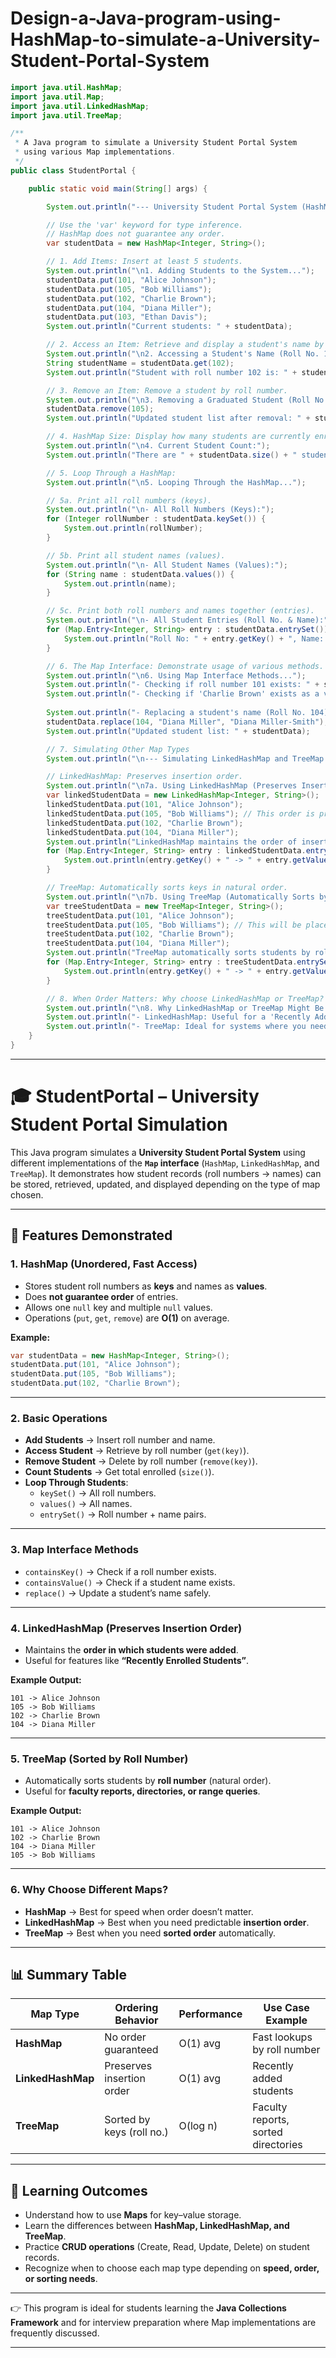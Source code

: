 # Design-a-Java-program-using-HashMap-to-simulate-a-University-Student-Portal-System
```java
import java.util.HashMap;
import java.util.Map;
import java.util.LinkedHashMap;
import java.util.TreeMap;

/**
 * A Java program to simulate a University Student Portal System
 * using various Map implementations.
 */
public class StudentPortal {

    public static void main(String[] args) {

        System.out.println("--- University Student Portal System (HashMap) ---");

        // Use the 'var' keyword for type inference.
        // HashMap does not guarantee any order.
        var studentData = new HashMap<Integer, String>();

        // 1. Add Items: Insert at least 5 students.
        System.out.println("\n1. Adding Students to the System...");
        studentData.put(101, "Alice Johnson");
        studentData.put(105, "Bob Williams");
        studentData.put(102, "Charlie Brown");
        studentData.put(104, "Diana Miller");
        studentData.put(103, "Ethan Davis");
        System.out.println("Current students: " + studentData);

        // 2. Access an Item: Retrieve and display a student's name by roll number.
        System.out.println("\n2. Accessing a Student's Name (Roll No. 102):");
        String studentName = studentData.get(102);
        System.out.println("Student with roll number 102 is: " + studentName);

        // 3. Remove an Item: Remove a student by roll number.
        System.out.println("\n3. Removing a Graduated Student (Roll No. 105)...");
        studentData.remove(105);
        System.out.println("Updated student list after removal: " + studentData);

        // 4. HashMap Size: Display how many students are currently enrolled.
        System.out.println("\n4. Current Student Count:");
        System.out.println("There are " + studentData.size() + " students currently enrolled.");

        // 5. Loop Through a HashMap:
        System.out.println("\n5. Looping Through the HashMap...");

        // 5a. Print all roll numbers (keys).
        System.out.println("\n- All Roll Numbers (Keys):");
        for (Integer rollNumber : studentData.keySet()) {
            System.out.println(rollNumber);
        }

        // 5b. Print all student names (values).
        System.out.println("\n- All Student Names (Values):");
        for (String name : studentData.values()) {
            System.out.println(name);
        }

        // 5c. Print both roll numbers and names together (entries).
        System.out.println("\n- All Student Entries (Roll No. & Name):");
        for (Map.Entry<Integer, String> entry : studentData.entrySet()) {
            System.out.println("Roll No: " + entry.getKey() + ", Name: " + entry.getValue());
        }

        // 6. The Map Interface: Demonstrate usage of various methods.
        System.out.println("\n6. Using Map Interface Methods...");
        System.out.println("- Checking if roll number 101 exists: " + studentData.containsKey(101));
        System.out.println("- Checking if 'Charlie Brown' exists as a value: " + studentData.containsValue("Charlie Brown"));
        
        System.out.println("- Replacing a student's name (Roll No. 104):");
        studentData.replace(104, "Diana Miller", "Diana Miller-Smith");
        System.out.println("Updated student list: " + studentData);

        // 7. Simulating Other Map Types
        System.out.println("\n--- Simulating LinkedHashMap and TreeMap ---");

        // LinkedHashMap: Preserves insertion order.
        System.out.println("\n7a. Using LinkedHashMap (Preserves Insertion Order):");
        var linkedStudentData = new LinkedHashMap<Integer, String>();
        linkedStudentData.put(101, "Alice Johnson");
        linkedStudentData.put(105, "Bob Williams"); // This order is preserved
        linkedStudentData.put(102, "Charlie Brown");
        linkedStudentData.put(104, "Diana Miller");
        System.out.println("LinkedHashMap maintains the order of insertion:");
        for (Map.Entry<Integer, String> entry : linkedStudentData.entrySet()) {
            System.out.println(entry.getKey() + " -> " + entry.getValue());
        }

        // TreeMap: Automatically sorts keys in natural order.
        System.out.println("\n7b. Using TreeMap (Automatically Sorts by Roll Number):");
        var treeStudentData = new TreeMap<Integer, String>();
        treeStudentData.put(101, "Alice Johnson");
        treeStudentData.put(105, "Bob Williams"); // This will be placed after 104
        treeStudentData.put(102, "Charlie Brown");
        treeStudentData.put(104, "Diana Miller");
        System.out.println("TreeMap automatically sorts students by roll number:");
        for (Map.Entry<Integer, String> entry : treeStudentData.entrySet()) {
            System.out.println(entry.getKey() + " -> " + entry.getValue());
        }

        // 8. When Order Matters: Why choose LinkedHashMap or TreeMap?
        System.out.println("\n8. Why LinkedHashMap or TreeMap Might Be Chosen:");
        System.out.println("- LinkedHashMap: Useful for a 'Recently Added' section or to display a list of students in the exact order they were enrolled. The predictable order is crucial for presenting data chronologically.");
        System.out.println("- TreeMap: Ideal for systems where you need students to be automatically sorted by roll number (e.g., in a faculty report, a directory, or for quick lookups by ordered range). The sorting is done automatically and efficiently.");
    }
}
```

---

# 🎓 StudentPortal – University Student Portal Simulation

This Java program simulates a **University Student Portal System** using different implementations of the **`Map` interface** (`HashMap`, `LinkedHashMap`, and `TreeMap`). It demonstrates how student records (roll numbers → names) can be stored, retrieved, updated, and displayed depending on the type of map chosen.

---

## 🚀 Features Demonstrated

### 1. **HashMap (Unordered, Fast Access)**
- Stores student roll numbers as **keys** and names as **values**.  
- Does **not guarantee order** of entries.  
- Allows one `null` key and multiple `null` values.  
- Operations (`put`, `get`, `remove`) are **O(1)** on average.  

**Example:**  
```java
var studentData = new HashMap<Integer, String>();
studentData.put(101, "Alice Johnson");
studentData.put(105, "Bob Williams");
studentData.put(102, "Charlie Brown");
```

---

### 2. **Basic Operations**
- **Add Students** → Insert roll number and name.  
- **Access Student** → Retrieve by roll number (`get(key)`).  
- **Remove Student** → Delete by roll number (`remove(key)`).  
- **Count Students** → Get total enrolled (`size()`).  
- **Loop Through Students**:
  - `keySet()` → All roll numbers.  
  - `values()` → All names.  
  - `entrySet()` → Roll number + name pairs.  

---

### 3. **Map Interface Methods**
- `containsKey()` → Check if a roll number exists.  
- `containsValue()` → Check if a student name exists.  
- `replace()` → Update a student’s name safely.  

---

### 4. **LinkedHashMap (Preserves Insertion Order)**
- Maintains the **order in which students were added**.  
- Useful for features like **“Recently Enrolled Students”**.  

**Example Output:**  
```
101 -> Alice Johnson
105 -> Bob Williams
102 -> Charlie Brown
104 -> Diana Miller
```

---

### 5. **TreeMap (Sorted by Roll Number)**
- Automatically sorts students by **roll number** (natural order).  
- Useful for **faculty reports, directories, or range queries**.  

**Example Output:**  
```
101 -> Alice Johnson
102 -> Charlie Brown
104 -> Diana Miller
105 -> Bob Williams
```

---

### 6. **Why Choose Different Maps?**
- **HashMap** → Best for speed when order doesn’t matter.  
- **LinkedHashMap** → Best when you need predictable **insertion order**.  
- **TreeMap** → Best when you need **sorted order** automatically.  

---

## 📊 Summary Table

| Map Type        | Ordering Behavior       | Performance | Use Case Example |
|-----------------|-------------------------|-------------|------------------|
| **HashMap**     | No order guaranteed     | O(1) avg    | Fast lookups by roll number |
| **LinkedHashMap** | Preserves insertion order | O(1) avg    | Recently added students |
| **TreeMap**     | Sorted by keys (roll no.) | O(log n)    | Faculty reports, sorted directories |

---

## 🎯 Learning Outcomes
- Understand how to use **Maps** for key–value storage.  
- Learn the differences between **HashMap, LinkedHashMap, and TreeMap**.  
- Practice **CRUD operations** (Create, Read, Update, Delete) on student records.  
- Recognize when to choose each map type depending on **speed, order, or sorting needs**.  

---

👉 This program is ideal for students learning the **Java Collections Framework** and for interview preparation where Map implementations are frequently discussed.  

---
